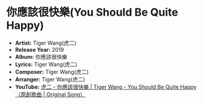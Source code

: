 # 你應該很快樂(You Should Be Quite Happy)
- **Artist:** Tiger Wang(虎二)
- **Release Year:** 2019
- **Album:** 你應該很快樂
- **Lyrics:** Tiger Wang(虎二)
- **Composer:** Tiger Wang(虎二)
- **Arranger:** Tiger Wang(虎二)
- **YouTube:** [虎二 - 你應該很快樂 | Tiger Wang - You Should Be Quite Happy（原創歌曲 | Original Song）](https://www.youtube.com/watch?v=lQBMyRGdkeY)